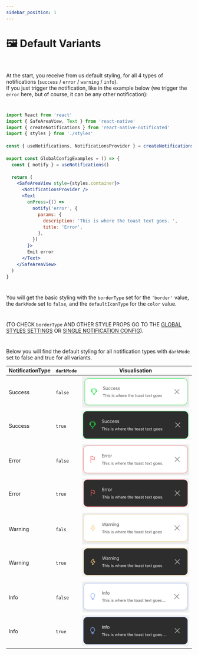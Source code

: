 ```yaml
---
sidebar_position: 1
---
```


# 🖼️ Default Variants

<br/>

At the start, you receive from us default styling, for all 4 types of notifications (`success` / `error` / `warning` / `info`). <br/>
If you just trigger the notification, like in the example below (we trigger the `error` here, but of course, it can be any other notification):

#

```jsx
import React from 'react'
import { SafeAreaView, Text } from 'react-native'
import { createNotifications } from 'react-native-notificated'
import { styles } from './styles'

const { useNotifications, NotificationsProvider } = createNotifications()

export const GlobalConfigExamples = () => {
  const { notify } = useNotifications()

  return (
    <SafeAreaView style={styles.container}>
      <NotificationsProvider />
      <Text
        onPress={() =>
          notify('error', {
            params: {
              description: 'This is where the toast text goes. ',
              title: 'Error',
            },
          })
        }>
        Emit error
      </Text>
    </SafeAreaView>
  )
}
```

#

You will get the basic styling with the `borderType` set for the `'border'` value, the `darkMode` set to `false`, and the `defaultIconType` for the `color` value. <br/>

#

(TO CHECK `borderType` AND OTHER STYLE PROPS GO TO THE [GLOBAL STYLES SETTINGS](./global-config.md) OR [SINGLE NOTIFICATION CONFIG](./props-config.md)).

#

Below you will find the default styling for all notification types with `darkMode` set to false and true for all variants.

| NotificationType | `darkMode` | Visualisation                                   |
| ---------------- | ---------- | ----------------------------------------------- |
| Success          | `false`    | ![Border](../../../assets/border.png)           |
| Success          | `true`     | ![Border](../../../assets/success-darkMode.png) |
|                  |            |
| Error            | `false`    | ![Border](../../../assets/error.png)            |
| Error            | `true`     | ![Border](../../../assets/error-darkMode.png)   |
|                  |            |
| Warning          | `fals`     | ![Border](../../../assets/warning.png)          |
| Warning          | `true`     | ![Border](../../../assets/warning-darkMode.png) |
|                  |            |
| Info             | `false`    | ![Border](../../../assets/info.png)             |
| Info             | `true`     | ![Border](../../../assets/info-darkMode.png)    |
